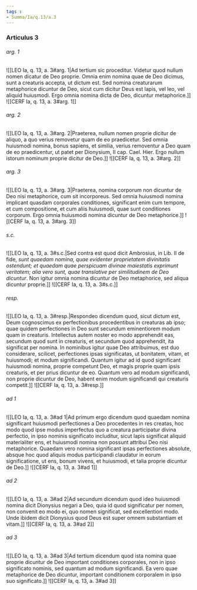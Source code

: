 ```yaml
---
tags : 
- Summa/Ia/q.13/a.3
---
```


### Articulus 3

###### arg. 1
![[LEO Ia, q. 13, a. 3#arg. 1|Ad tertium sic proceditur. Videtur quod nullum nomen dicatur de Deo proprie. Omnia enim nomina quae de Deo dicimus, sunt a creaturis accepta, ut dictum est. Sed nomina creaturarum metaphorice dicuntur de Deo, sicut cum dicitur Deus est lapis, vel leo, vel aliquid huiusmodi. Ergo omnia nomina dicta de Deo, dicuntur metaphorice.]]
![[CERF Ia, q. 13, a. 3#arg. 1]]

###### arg. 2
![[LEO Ia, q. 13, a. 3#arg. 2|Praeterea, nullum nomen proprie dicitur de aliquo, a quo verius removetur quam de eo praedicetur. Sed omnia huiusmodi nomina, bonus sapiens, et similia, verius removentur a Deo quam de eo praedicentur, ut patet per Dionysium, II cap. Cael. Hier. Ergo nullum istorum nominum proprie dicitur de Deo.]]
![[CERF Ia, q. 13, a. 3#arg. 2]]

###### arg. 3
![[LEO Ia, q. 13, a. 3#arg. 3|Praeterea, nomina corporum non dicuntur de Deo nisi metaphorice, cum sit incorporeus. Sed omnia huiusmodi nomina implicant quasdam corporales conditiones, significant enim cum tempore, et cum compositione, et cum aliis huiusmodi, quae sunt conditiones corporum. Ergo omnia huiusmodi nomina dicuntur de Deo metaphorice.]]
![[CERF Ia, q. 13, a. 3#arg. 3]]

###### s.c.
![[LEO Ia, q. 13, a. 3#s.c.|Sed contra est quod dicit Ambrosius, in Lib. II de fide, *sunt quaedam nomina, quae evidenter proprietatem divinitatis ostendunt; et quaedam quae perspicuam divinae maiestatis exprimunt veritatem; alia vero sunt, quae translative per similitudinem de Deo dicuntur*. Non igitur omnia nomina dicuntur de Deo metaphorice, sed aliqua dicuntur proprie.]]
![[CERF Ia, q. 13, a. 3#s.c.]]

###### resp.
![[LEO Ia, q. 13, a. 3#resp.|Respondeo dicendum quod, sicut dictum est, Deum cognoscimus ex perfectionibus procedentibus in creaturas ab ipso; quae quidem perfectiones in Deo sunt secundum eminentiorem modum quam in creaturis. Intellectus autem noster eo modo apprehendit eas, secundum quod sunt in creaturis, et secundum quod apprehendit, ita significat per nomina. In nominibus igitur quae Deo attribuimus, est duo considerare, scilicet, perfectiones ipsas significatas, ut bonitatem, vitam, et huiusmodi; et modum significandi. Quantum igitur ad id quod significant huiusmodi nomina, proprie competunt Deo, et magis proprie quam ipsis creaturis, et per prius dicuntur de eo. Quantum vero ad modum significandi, non proprie dicuntur de Deo, habent enim modum significandi qui creaturis competit.]]
![[CERF Ia, q. 13, a. 3#resp.]]

###### ad 1
![[LEO Ia, q. 13, a. 3#ad 1|Ad primum ergo dicendum quod quaedam nomina significant huiusmodi perfectiones a Deo procedentes in res creatas, hoc modo quod ipse modus imperfectus quo a creatura participatur divina perfectio, in ipso nominis significato includitur, sicut lapis significat aliquid materialiter ens, et huiusmodi nomina non possunt attribui Deo nisi metaphorice. Quaedam vero nomina significant ipsas perfectiones absolute, absque hoc quod aliquis modus participandi claudatur in eorum significatione, ut ens, bonum vivens, et huiusmodi, et talia proprie dicuntur de Deo.]]
![[CERF Ia, q. 13, a. 3#ad 1]]

###### ad 2
![[LEO Ia, q. 13, a. 3#ad 2|Ad secundum dicendum quod ideo huiusmodi nomina dicit Dionysius negari a Deo, quia id quod significatur per nomen, non convenit eo modo ei, quo nomen significat, sed excellentiori modo. Unde ibidem dicit Dionysius quod Deus est super omnem substantiam et vitam.]]
![[CERF Ia, q. 13, a. 3#ad 2]]

###### ad 3
![[LEO Ia, q. 13, a. 3#ad 3|Ad tertium dicendum quod ista nomina quae proprie dicuntur de Deo important conditiones corporales, non in ipso significato nominis, sed quantum ad modum significandi. Ea vero quae metaphorice de Deo dicuntur, important conditionem corporalem in ipso suo significato.]]
![[CERF Ia, q. 13, a. 3#ad 3]]

